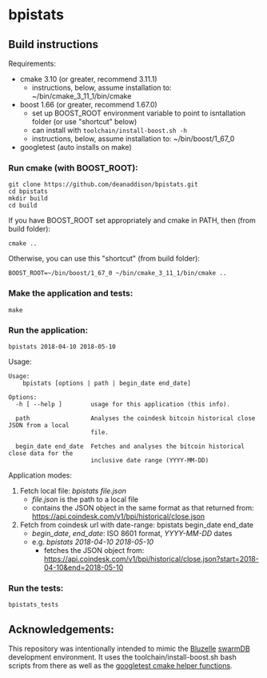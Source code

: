 # bpistats


## Build instructions

Requirements:
 - cmake 3.10 (or greater, recommend 3.11.1)
    - instructions, below, assume installation to:  ~/bin/cmake_3_11_1/bin/cmake
 - boost 1.66 (or greater, recommend 1.67.0)
    - set up BOOST_ROOT environment variable to point to isntallation folder (or use "shortcut" below)
    - can install with `toolchain/install-boost.sh -h`
    - instructions, below, assume installation to:  ~/bin/boost/1_67_0
 - googletest (auto installs on make)

### Run cmake (with BOOST_ROOT):
```
git clone https://github.com/deanaddison/bpistats.git
cd bpistats
mkdir build
cd build
```

If you have BOOST_ROOT set appropriately and cmake in PATH, then (from build folder):
```
cmake ..
```
Otherwise, you can use this "shortcut" (from build folder):
```
BOOST_ROOT=~/bin/boost/1_67_0 ~/bin/cmake_3_11_1/bin/cmake ..
```

### Make the application and tests:
```
make
```

### Run the application:
```
bpistats 2018-04-10 2018-05-10
```
Usage:
```
Usage:
    bpistats [options | path | begin_date end_date]

Options:
  -h [ --help ]        usage for this application (this info).

  path                 Analyses the coindesk bitcoin historical close JSON from a local
                       file.

  begin_date end_date  Fetches and analyses the bitcoin historical close data for the
                       inclusive date range (YYYY-MM-DD)

```
Application modes:
 1.  Fetch local file:  _bpistats file.json_
        - _file.json_ is the path to a local file
        - contains the JSON object in the same format as that returned from:  https://api.coindesk.com/v1/bpi/historical/close.json
 1.  Fetch from coindesk url with date-range:  bpistats begin_date end_date
        - _begin_date_, _end_date_:  ISO 8601 format, _YYYY-MM-DD_ dates
        - e.g. _bpistats 2018-04-10 2018-05-10_
            - fetches the JSON object from:  https://api.coindesk.com/v1/bpi/historical/close.json?start=2018-04-10&end=2018-05-10

### Run the tests:
```
bpistats_tests
```

## Acknowledgements:
This repository was intentionally intended to mimic the [Bluzelle](https://bluzelle.com) [swarmDB](https://github.com/bluzelle/swarmDB) development environment.
It uses the toolchain/install-boost.sh bash scripts from there as well as the [googletest cmake helper functions](https://github.com/bluzelle/swarmDB/tree/devel/cmake).
